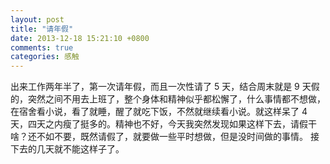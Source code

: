 ```yaml
---
layout: post
title: "请年假"
date: 2013-12-18 15:21:10 +0800
comments: true
categories: 感触
---
```

出来工作两年半了，第一次请年假，而且一次性请了 5 天，结合周末就是 9 天假的，突然之间不用去上班了，整个身体和精神似乎都松懈了，<!-- More -->什么事情都不想做，在宿舍看小说，看了就睡，醒了就吃下饭，不然就继续看小说。就这样呆了 4 天，四天之内瘦了挺多的。精神也不好，今天我突然发现如果这样下去，请假干啥？还不如不要，既然请假了，就要做一些平时想做，但是没时间做的事情。 接下去的几天就不能这样子了。